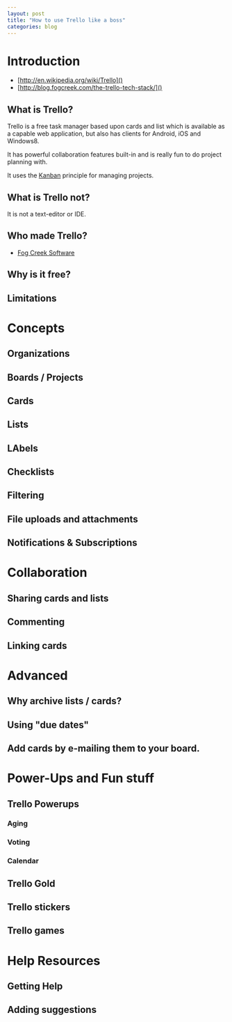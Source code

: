 ```yaml
---
layout: post
title: "How to use Trello like a boss"
categories: blog
---
```


# Introduction

- [http://en.wikipedia.org/wiki/Trello]()
- [http://blog.fogcreek.com/the-trello-tech-stack/]()

## What is Trello?

Trello is a free task manager based upon cards and list which is available as a capable web application, but also has clients for Android, iOS and Windows8.

It has powerful collaboration features built-in and is really fun to do project planning with.

It uses the [Kanban](http://en.wikipedia.org/wiki/Kanban) principle for managing projects.

## What is Trello not?

It is not a text-editor or IDE.

## Who made Trello?

- [Fog Creek Software](http://en.wikipedia.org/wiki/Fog_Creek_Software)

## Why is it free?

## Limitations

# Concepts

## Organizations

## Boards / Projects

## Cards

## Lists

## LAbels

## Checklists

## Filtering

## File uploads and attachments

## Notifications & Subscriptions


# Collaboration

## Sharing cards and lists

## Commenting

## Linking cards


# Advanced

## Why archive lists / cards?

## Using "due dates"

## Add cards by e-mailing them to your board.


# Power-Ups and Fun stuff

## Trello Powerups

### Aging

### Voting

### Calendar

## Trello Gold

## Trello stickers

## Trello games


# Help Resources

## Getting Help

## Adding suggestions